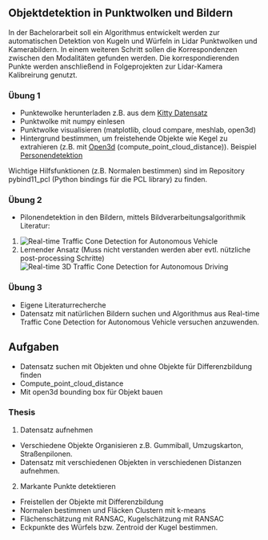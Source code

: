 ## Objektdetektion in Punktwolken und Bildern ##
In der Bachelorarbeit soll ein Algorithmus entwickelt werden zur automatischen Detektion von Kugeln und Würfeln in Lidar Punktwolken und Kamerabildern. In einem weiteren Schritt sollen die Korrespondenzen zwischen den Modalitäten gefunden werden. Die korrespondierenden Punkte werden anschließend in Folgeprojekten zur Lidar-Kamera Kalibreirung genutzt.

### Übung 1 ###

* Punktewolke herunterladen z.B. aus dem [Kitty Datensatz](http://www.cvlibs.net/datasets/kitti/raw_data.php)
* Punktwolke mit numpy einlesen
* Punktwolke visualisieren (matplotlib, cloud compare, meshlab, open3d)
* Hintergrund bestimmen, um freistehende Objekte wie Kegel zu extrahieren (z.B. mit [Open3d](http://www.open3d.org/docs/release/index.html) (compute_point_cloud_distance)). Beispiel [Personendetektion](https://www.blickfeld.com/de/blog/objektdetektion/)

Wichtige Hilfsfunktionen (z.B. Normalen bestimmen) sind im Repository pybind11_pcl (Python bindings für die PCL library) zu finden.

### Übung 2 ###
* Pilonendetektion in den Bildern, mittels Bildverarbeitungsalgorithmik <br />
Literatur:
1. ![Real-time Traffic Cone Detection for Autonomous Vehicle](https://ieeexplore.ieee.org/stamp/stamp.jsp?tp=&arnumber=7260215)
2. Lernender Ansatz (Muss nicht verstanden werden aber evtl. nützliche post-processing Schritte) ![Real-time 3D Traffic Cone Detection for Autonomous Driving](https://ieeexplore.ieee.org/stamp/stamp.jsp?tp=&arnumber=8814089)

### Übung 3 ###
* Eigene Literaturrecherche
* Datensatz mit natürlichen Bildern suchen und Algorithmus aus Real-time Traffic Cone Detection for Autonomous Vehicle versuchen anzuwenden.

## Aufgaben ##
-	Datensatz suchen mit Objekten und ohne Objekte für Differenzbildung finden
-	Compute_point_cloud_distance
-	Mit open3d bounding box für Objekt bauen

### Thesis ###
1. Datensatz aufnehmen 
 * Verschiedene Objekte Organisieren z.B. Gummiball, Umzugskarton, Straßenpilonen.
 * Datensatz mit verschiedenen Objekten in verschiedenen Distanzen aufnehmen.
2. Markante Punkte detektieren
* Freistellen der Objekte mit Differenzbildung
* Normalen bestimmen und Fläcken Clustern mit k-means
* Flächenschätzung mit RANSAC, Kugelschätzung mit RANSAC
* Eckpunkte des Würfels bzw. Zentroid der Kugel bestimmen.